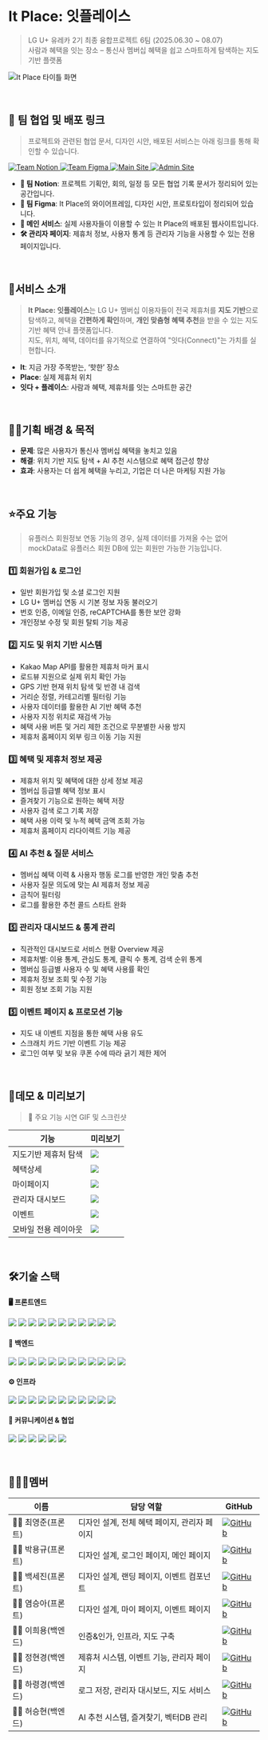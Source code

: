 # It Place: 잇플레이스

> LG U+ 유레카 2기 최종 융합프로젝트 6팀 (2025.06.30 ~ 08.07) </br>
> 사람과 혜택을 잇는 장소 – 통신사 멤버십 혜택을 쉽고 스마트하게 탐색하는 지도 기반 플랫폼

![It Place 타이틀 화면](./demo/Readme-title.png)

</br>

## 🔗 팀 협업 및 배포 링크

> 프로젝트와 관련된 협업 문서, 디자인 시안, 배포된 서비스는 아래 링크를 통해 확인할 수 있습니다.

<p align="left">
  <a href="https://www.notion.so/6-222ca47e589c801c9f3ede0902f3fa36?source=copy_link" target="_blank">
    <img src="https://img.shields.io/badge/팀 Notion-000000?style=for-the-badge&logo=notion&logoColor=white" alt="Team Notion" />
  </a>
  <a href="https://www.figma.com/design/rE9IRJ0U0UsMTxlrCjXSJn/ItPlace?node-id=2152-9464&t=I2va1vEw3L3krkwp-1" target="_blank">
    <img src="https://img.shields.io/badge/팀 Figma-F24E1E?style=for-the-badge&logo=figma&logoColor=white" alt="Team Figma" />
  </a>
  <a href="https://www.itplace.click" target="_blank">
    <img src="https://img.shields.io/badge/메인 서비스 바로가기-14B8A6?style=for-the-badge&logo=vercel&logoColor=white" alt="Main Site" />
  </a>
  <a href="https://admin.itplace.click" target="_blank">
    <img src="https://img.shields.io/badge/관리자 페이지 바로가기-6B7280?style=for-the-badge&logo=windows-terminal&logoColor=white" alt="Admin Site" />
  </a>
</p>

- **📒 팀 Notion**: 프로젝트 기획안, 회의, 일정 등 모든 협업 기록 문서가 정리되어 있는 공간입니다.
- **🎨 팀 Figma**: It Place의 와이어프레임, 디자인 시안, 프로토타입이 정리되어 있습니다.
- **🚀 메인 서비스**: 실제 사용자들이 이용할 수 있는 It Place의 배포된 웹사이트입니다.
- **🛠 관리자 페이지**: 제휴처 정보, 사용자 통계 등 관리자 기능을 사용할 수 있는 전용 페이지입니다.

</br>

## 🐰서비스 소개

> **It Place: 잇플레이스**는 LG U+ 멤버십 이용자들이 전국 제휴처를 **지도 기반**으로 탐색하고, 혜택을 **간편하게 확인**하며, **개인 맞춤형 혜택 추천**을 받을 수 있는 지도 기반 혜택 안내 플랫폼입니다. </br>
> 지도, 위치, 혜택, 데이터를 유기적으로 연결하여 "잇다(Connect)"는 가치를 실현합니다.

- **It**: 지금 가장 주목받는, ‘핫한’ 장소
- **Place**: 실제 제휴처 위치
- **잇다 + 플레이스**: 사람과 혜택, 제휴처를 잇는 스마트한 공간

</br>

## 👍🏻기획 배경 & 목적

- **문제**: 많은 사용자가 통신사 멤버십 혜택을 놓치고 있음
- **해결**: 위치 기반 지도 탐색 + AI 추천 시스템으로 혜택 접근성 향상
- **효과**: 사용자는 더 쉽게 혜택을 누리고, 기업은 더 나은 마케팅 지원 가능

</br>

## ⭐주요 기능
> 유플러스 회원정보 연동 기능의 경우, 실제 데이터를 가져올 수는 없어 mockData로 유플러스 회원 DB에 있는 회원만 가능한 기능입니다.

### 1️⃣ 회원가입 & 로그인

- 일반 회원가입 및 소셜 로그인 지원
- LG U+ 멤버십 연동 시 기본 정보 자동 불러오기
- 번호 인증, 이메일 인증, reCAPTCHA를 통한 보안 강화
- 개인정보 수정 및 회원 탈퇴 기능 제공

### 2️⃣ 지도 및 위치 기반 시스템

- Kakao Map API를 활용한 제휴처 마커 표시
- 로드뷰 지원으로 실제 위치 확인 가능
- GPS 기반 현재 위치 탐색 및 반경 내 검색
- 거리순 정렬, 카테고리별 필터링 기능
- 사용자 데이터를 활용한 AI 기반 혜택 추천
- 사용자 지정 위치로 재검색 가능
- 혜택 사용 버튼 및 거리 제한 조건으로 무분별한 사용 방지
- 제휴처 홈페이지 외부 링크 이동 기능 지원

### 3️⃣ 혜택 및 제휴처 정보 제공

- 제휴처 위치 및 혜택에 대한 상세 정보 제공
- 멤버십 등급별 혜택 정보 표시
- 즐겨찾기 기능으로 원하는 혜택 저장
- 사용자 검색 로그 기록 저장
- 혜택 사용 이력 및 누적 혜택 금액 조회 가능
- 제휴처 홈페이지 리다이렉트 기능 제공

### 4️⃣ AI 추천 & 질문 서비스

- 멤버십 혜택 이력 & 사용자 행동 로그를 반영한 개인 맞춤 추천
- 사용자 질문 의도에 맞는 AI 제휴처 정보 제공
- 금칙어 필터링
- 로그를 활용한 추천 콜드 스타트 완화

### 5️⃣ 관리자 대시보드 & 통계 관리

- 직관적인 대시보드로 서비스 현황 Overview 제공
- 제휴처별: 이용 통계, 관심도 통계, 클릭 수 통계, 검색 순위 통계
- 멤버십 등급별 사용자 수 및 혜택 사용률 확인
- 제휴처 정보 조회 및 수정 기능
- 회원 정보 조회 기능 지원

### 5️⃣ 이벤트 페이지 & 프로모션 기능

- 지도 내 이벤트 지점을 통한 혜택 사용 유도
- 스크래치 카드 기반 이벤트 기능 제공
- 로그인 여부 및 보유 쿠폰 수에 따라 긁기 제한 제어

</br>

## 🎥데모 & 미리보기

> 🔽 주요 기능 시연 GIF 및 스크린샷

| 기능                 | 미리보기               |
| -------------------- | ---------------------- |
| 지도기반 제휴처 탐색 | ![](./demo/map.gif)    |
| 혜택상세             | ![](./demo/detail.gif) |
| 마이페이지           | ![](./demo/mypage.gif) |
| 관리자 대시보드      | ![](./demo/admin.gif)  |
| 이벤트 | ![](./demo/event.gif)    |
| 모바일 전용 레이아웃 | ![](./demo/mobile.gif) |

</br>

## 🛠기술 스택

#### 🖥️ 프론트엔드

<p align="left">
  <img src="https://img.shields.io/badge/JavaScript-F7DF1E?style=flat&logo=javascript&logoColor=black" />
  <img src="https://img.shields.io/badge/TypeScript-3178C6?style=flat&logo=typescript&logoColor=white" />
  <img src="https://img.shields.io/badge/React-61DAFB?style=flat&logo=react&logoColor=white" />
  <img src="https://img.shields.io/badge/Vite-646CFF?style=flat&logo=vite&logoColor=white" />
  <img src="https://img.shields.io/badge/TailwindCSS-06B6D4?style=flat&logo=tailwindcss&logoColor=white" />
  <img src="https://img.shields.io/badge/Redux-764ABC?style=flat&logo=redux&logoColor=white" />
  <img src="https://img.shields.io/badge/ESLint-4B32C3?style=flat&logo=eslint&logoColor=white" />
  <img src="https://img.shields.io/badge/Axios-5A29E4?style=flat&logo=axios&logoColor=white" />
  <img src="https://img.shields.io/badge/Kakao%20Map-FFCD00?style=flat&logo=kakaotalk&logoColor=black" />
  <img src="https://img.shields.io/badge/GSAP-88CE02?style=flat&logo=greensock&logoColor=white" />
  <img src="https://img.shields.io/badge/Lodash-3492FF?style=flat&logo=lodash&logoColor=white" />
</p>

#### 🔧 백엔드

<p align="left">
<img src="https://img.shields.io/badge/Java-007396?style=flat&logo=openjdk&logoColor=white" /> 
<img src="https://img.shields.io/badge/Spring-6DB33F?style=flat&logo=spring&logoColor=white" />
<img src="https://img.shields.io/badge/Spring%20Data-6DB33F?style=flat&logo=spring&logoColor=white" />
<img src="https://img.shields.io/badge/Spring%20Security-6DB33F?style=flat&logo=springsecurity&logoColor=white" />
<img src="https://img.shields.io/badge/Spring%20AI-66CC66?style=flat&logo=spring&logoColor=white" />
<img src="https://img.shields.io/badge/OpenAI-412991?style=flat&logo=openai&logoColor=white" />
<img src="https://img.shields.io/badge/OAuth-000000?style=flat&logo=oauth&logoColor=white" />
<img src="https://img.shields.io/badge/MySQL-4479A1?style=flat&logo=mysql&logoColor=white" />
<img src="https://img.shields.io/badge/MongoDB-47A248?style=flat&logo=mongodb&logoColor=white" />
<img src="https://img.shields.io/badge/Redis-DC382D?style=flat&logo=redis&logoColor=white" />
<img src="https://img.shields.io/badge/Elasticsearch-005571?style=flat&logo=elasticsearch&logoColor=white" />
<img src="https://img.shields.io/badge/Kibana-E8478B?style=flat&logo=kibana&logoColor=white" />
</p>

#### ⚙️ 인프라
<p align="left">
<img src="https://img.shields.io/badge/Route53-FF9900?style=flat&logo=amazon-aws&logoColor=white" />
<img src="https://img.shields.io/badge/CloudFront-232F3E?style=flat&logo=amazon-aws&logoColor=white" />
<img src="https://img.shields.io/badge/Elastic%20Load%20Balancing-FF9900?style=flat&logo=amazon-aws&logoColor=white" />
<img src="https://img.shields.io/badge/GitHub%20Actions-2088FF?style=flat&logo=githubactions&logoColor=white" />
<img src="https://img.shields.io/badge/CodeDeploy-6DB33F?style=flat&logo=aws-code-deploy&logoColor=white" />
<img src="https://img.shields.io/badge/Elastic%20Container%20Registry-FF9900?style=flat&logo=amazon-ecs&logoColor=white" />
<img src="https://img.shields.io/badge/Docker-2496ED?style=flat&logo=docker&logoColor=white" />
<img src="https://img.shields.io/badge/EC2-FF9900?style=flat&logo=amazon-ec2&logoColor=white" />
<img src="https://img.shields.io/badge/App%20Auto%20Scaling-FF9900?style=flat&logo=amazon-aws&logoColor=white" />
<img src="https://img.shields.io/badge/RDS-527FFF?style=flat&logo=amazonrds&logoColor=white" />
<img src="https://img.shields.io/badge/S3-569A31?style=flat&logo=amazon-s3&logoColor=white" />
</p>

#### 💬 커뮤니케이션 & 협업

<p align="left">
  <img src="https://img.shields.io/badge/GitHub-181717?style=flat&logo=github&logoColor=white" />
  <img src="https://img.shields.io/badge/Git-F05032?style=flat&logo=git&logoColor=white" />
  <img src="https://img.shields.io/badge/Notion-000000?style=flat&logo=notion&logoColor=white" />
  <img src="https://img.shields.io/badge/Slack-4A154B?style=flat&logo=slack&logoColor=white" />
  <img src="https://img.shields.io/badge/Discord-5865F2?style=flat&logo=discord&logoColor=white" />
  <img src="https://img.shields.io/badge/Figma-F24E1E?style=flat&logo=figma&logoColor=white" />
</p>

</br>

## 🧑‍🤝‍🧑멤버

| 이름      | 담당 역할                       | GitHub                                                                                                                                          |
| --------- | ------------------------------- | ----------------------------------------------------------------------------------------------------------------------------------------------- |
| 👨‍💻 최영준(프론트) | 디자인 설계, 전체 혜택 페이지, 관리자 페이지 | [![GitHub](https://img.shields.io/badge/udwns310-181717?style=flat-square&logo=github&logoColor=white)](https://github.com/udwns310)            |
| 👨‍💻 박용규(프론트) | 디자인 설계, 로그인 페이지, 메인 페이지 | [![GitHub](https://img.shields.io/badge/yonggyu99-181717?style=flat-square&logo=github&logoColor=white)](https://github.com/yonggyu99)          |
| 👨‍💻 백세진(프론트) | 디자인 설계, 랜딩 페이지, 이벤트 컴포넌트 | [![GitHub](https://img.shields.io/badge/sejinbaek-181717?style=flat-square&logo=github&logoColor=white)](https://github.com/sejinbaek)          |
| 👨‍💻 염승아(프론트) | 디자인 설계, 마이 페이지, 이벤트 페이지 | [![GitHub](https://img.shields.io/badge/yeom--kenco-181717?style=flat-square&logo=github&logoColor=white)](https://github.com/yeom-kenco)       |
| 👨‍💻 이희용(백엔드) | 인증&인가, 인프라, 지도 구축 | [![GitHub](https://img.shields.io/badge/eddie--backdev-181717?style=flat-square&logo=github&logoColor=white)](https://github.com/eddie-backdev) |
| 👩‍💻 정현경(백엔드) | 제휴처 시스템, 이벤트 기능, 관리자 페이지 | [![GitHub](https://img.shields.io/badge/hyunnk-181717?style=flat-square&logo=github&logoColor=white)](https://github.com/hyunnk)                |
| 👩‍💻 하령경(백엔드) | 로그 저장, 관리자 대시보드, 지도 서비스 | [![GitHub](https://img.shields.io/badge/rxgx424-181717?style=flat-square&logo=github&logoColor=white)](https://github.com/rxgx424)              |
| 👨‍💻 허승현(백엔드) | AI 추천 시스템, 즐겨찾기, 벡터DB 관리 | [![GitHub](https://img.shields.io/badge/HSH--11-181717?style=flat-square&logo=github&logoColor=white)](https://github.com/HSH-11)               |
